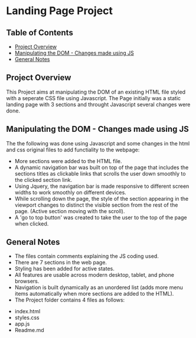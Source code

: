 # Landing Page Project

## Table of Contents

* [Project Overview](#Overview)
* [Manipulating the DOM - Changes made using JS](#Manipulating_the_DOM)
* [General Notes](#General_Notes)

## Project Overview

This Project aims at manipulating the DOM of an existing HTML file styled with a seperate CSS file using Javascript. The Page initially was a static landing page with 3 sections and throught Javascript several changes were done.

## Manipulating the DOM - Changes made using JS

The the following was done using Javascript and some changes in the html and css original files to add functiality to the webpage:
-	More sections were added to the HTML file.
-	A dynamic navigation bar was built on top of the page that includes the sections titles as clickable links that scrolls the user down smoothly to the clicked section link. 
-	Using Jquery, the navigation bar is made responsive to different screen widths to work smoothly on different devices.
-	While scrolling down the page, the style of the section appearing in the viewport changes to distinct the visible section from the rest of the page. (Active section moving with the scroll).
-	A 'go to top button' was created to take the user to the top of the page when clicked.

## General Notes

- The files contain comments explaining the JS coding used.
- There are 7 sections in the web page.
- Styling has been added for active states.
- All features are usable across modern desktop, tablet, and phone browsers.
- Navigation is built dynamically as an unordered list (adds more menu items automatically when more sections are added to the HTML).
- The Project folder contains 4 files as follows:
*  index.html
*  styles.css
*  app.js
*  Readme.md
